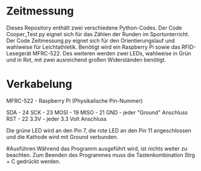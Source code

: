 # Zeitmessung

Dieses Repository enthält zwei verschiedene Python-Codes. 
Der Code Cooper_Test.py eignet sich für das Zählen der Runden im Sportunterricht.
Der Code Zeitmessung.py eignet sich für den Orientierungslauf und wahlweise für Leichtathletik. 
Benötigt wird ein Raspberry Pi sowie das RFID-Lesegerät MFRC-522. Des weiteren werden zwei LEDs, 
wahlweise in Grün und in Rot, mit zwei ausreichend großen Widerständen benötigt.

# Verkabelung

MFRC-522  - Raspberry Pi (Physikalische Pin-Nummer)

SDA       - 24
SCK       - 23
MOSI      - 19
MISO      - 21
GND       - jeder "Ground" Anschluss
RST       - 22
3.3V      - jeder 3.3 Volt Anschluss

Die grüne LED wird an den Pin 7, die rote LED an den Pin 11 angeschlossen und die Kathode wird mit 
Ground verbunden.

#Ausführen
Während das Programm ausgeführt wird, ist nichts weiter zu beachten. Zum Beenden des Programmes muss 
die Tastenkombination Strg + C gedrückt werden. 


